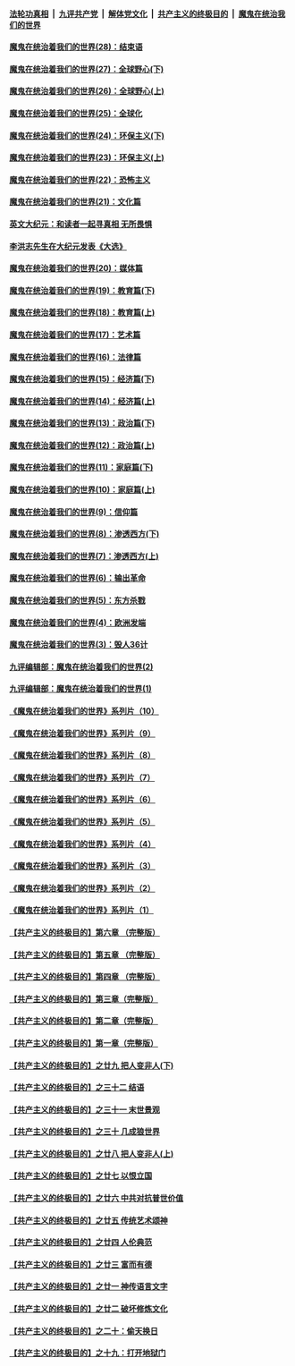 

####  [法轮功真相](../../../../basic/blob/master/README.md?t=03301801) &nbsp;|&nbsp; [九评共产党](../../../../9ping.md/blob/master/README.md?t=03301801) &nbsp;|&nbsp; [解体党文化](../../../../jtdwh.md/blob/master/README.md?t=03301801)  &nbsp;|&nbsp; [共产主义的终极目的](../../../../gczydzjmd.md/blob/master/README.md?t=03301801) &nbsp;|&nbsp; [魔鬼在统治我们的世界](../../../../mgztzwmdsj.md/blob/master/README.md?t=03301801) 

#### [魔鬼在统治着我们的世界(28)：结束语](../pages/nsc422/n10936246.md?t=03301801) 

#### [魔鬼在统治着我们的世界(27)：全球野心(下)](../pages/nsc422/n10928319.md?t=03301801) 

#### [魔鬼在统治着我们的世界(26)：全球野心(上)](../pages/nsc422/n10900318.md?t=03301801) 

#### [魔鬼在统治着我们的世界(25)：全球化](../pages/nsc422/n10788205.md?t=03301801) 

#### [魔鬼在统治着我们的世界(24)：环保主义(下)](../pages/nsc422/n10695307.md?t=03301801) 

#### [魔鬼在统治着我们的世界(23)：环保主义(上)](../pages/nsc422/n10688613.md?t=03301801) 

#### [魔鬼在统治着我们的世界(22)：恐怖主义](../pages/nsc422/n10614727.md?t=03301801) 

#### [魔鬼在统治着我们的世界(21)：文化篇](../pages/nsc422/n10597706.md?t=03301801) 

#### [英文大纪元：和读者一起寻真相 无所畏惧](../pages/nsc422/n12542027.md?t=03301801) 

#### [李洪志先生在大纪元发表《大选》](../pages/nsc422/n12534746.md?t=03301801) 

#### [魔鬼在统治着我们的世界(20)：媒体篇](../pages/nsc422/n10586579.md?t=03301801) 

#### [魔鬼在统治着我们的世界(19)：教育篇(下)](../pages/nsc422/n10564808.md?t=03301801) 

#### [魔鬼在统治着我们的世界(18)：教育篇(上)](../pages/nsc422/n10526970.md?t=03301801) 

#### [魔鬼在统治着我们的世界(17)：艺术篇](../pages/nsc422/n10499093.md?t=03301801) 

#### [魔鬼在统治着我们的世界(16)：法律篇](../pages/nsc422/n10485969.md?t=03301801) 

#### [魔鬼在统治着我们的世界(15)：经济篇(下)](../pages/nsc422/n10469975.md?t=03301801) 

#### [魔鬼在统治着我们的世界(14)：经济篇(上)](../pages/nsc422/n10457370.md?t=03301801) 

#### [魔鬼在统治着我们的世界(13)：政治篇(下)](../pages/nsc422/n10448270.md?t=03301801) 

#### [魔鬼在统治着我们的世界(12)：政治篇(上)](../pages/nsc422/n10444576.md?t=03301801) 

#### [魔鬼在统治着我们的世界(11)：家庭篇(下)](../pages/nsc422/n10440961.md?t=03301801) 

#### [魔鬼在统治着我们的世界(10)：家庭篇(上)](../pages/nsc422/n10435448.md?t=03301801) 

#### [魔鬼在统治着我们的世界(9)：信仰篇](../pages/nsc422/n10432159.md?t=03301801) 

#### [魔鬼在统治着我们的世界(8)：渗透西方(下)](../pages/nsc422/n10429603.md?t=03301801) 

#### [魔鬼在统治着我们的世界(7)：渗透西方(上)](../pages/nsc422/n10426013.md?t=03301801) 

#### [魔鬼在统治着我们的世界(6)：输出革命](../pages/nsc422/n10421536.md?t=03301801) 

#### [魔鬼在统治着我们的世界(5)：东方杀戮](../pages/nsc422/n10417707.md?t=03301801) 

#### [魔鬼在统治着我们的世界(4)：欧洲发端](../pages/nsc422/n10414890.md?t=03301801) 

#### [魔鬼在统治着我们的世界(3)：毁人36计](../pages/nsc422/n10411583.md?t=03301801) 

#### [九评编辑部：魔鬼在统治着我们的世界(2)](../pages/nsc422/n10410036.md?t=03301801) 

#### [九评编辑部：魔鬼在统治着我们的世界(1)](../pages/nsc422/n10406825.md?t=03301801) 

#### [《魔鬼在统治着我们的世界》系列片（10）](../pages/nsc422/n12292670.md?t=03301801) 

#### [《魔鬼在统治着我们的世界》系列片（9）](../pages/nsc422/n12290859.md?t=03301801) 

#### [《魔鬼在统治着我们的世界》系列片（8）](../pages/nsc422/n12287445.md?t=03301801) 

#### [《魔鬼在统治着我们的世界》系列片（7）](../pages/nsc422/n12283425.md?t=03301801) 

#### [《魔鬼在统治着我们的世界》系列片（6）](../pages/nsc422/n12282314.md?t=03301801) 

#### [《魔鬼在统治着我们的世界》系列片（5）](../pages/nsc422/n12281419.md?t=03301801) 

#### [《魔鬼在统治着我们的世界》系列片（4）](../pages/nsc422/n12274024.md?t=03301801) 

#### [《魔鬼在统治着我们的世界》系列片（3）](../pages/nsc422/n12271322.md?t=03301801) 

#### [《魔鬼在统治着我们的世界》系列片（2）](../pages/nsc422/n12269049.md?t=03301801) 

#### [《魔鬼在统治着我们的世界》系列片（1）](../pages/nsc422/n12267575.md?t=03301801) 

#### [【共产主义的终极目的】第六章 （完整版）](../pages/nsc422/n11428913.md?t=03301801) 

#### [【共产主义的终极目的】第五章 （完整版）](../pages/nsc422/n11428912.md?t=03301801) 

#### [【共产主义的终极目的】第四章 （完整版）](../pages/nsc422/n11428907.md?t=03301801) 

#### [【共产主义的终极目的】第三章（完整版）](../pages/nsc422/n11428848.md?t=03301801) 

#### [【共产主义的终极目的】第二章（完整版）](../pages/nsc422/n11428831.md?t=03301801) 

#### [【共产主义的终极目的】第一章（完整版）](../pages/nsc422/n11417651.md?t=03301801) 

#### [【共产主义的终极目的】之廿九 把人变非人(下)](../pages/nsc422/n11344140.md?t=03301801) 

#### [【共产主义的终极目的】之三十二 结语](../pages/nsc422/n11360535.md?t=03301801) 

#### [【共产主义的终极目的】之三十一 末世景观](../pages/nsc422/n11351129.md?t=03301801) 

#### [【共产主义的终极目的】之三十 几成狼世界](../pages/nsc422/n11348280.md?t=03301801) 

#### [【共产主义的终极目的】之廿八 把人变非人(上)](../pages/nsc422/n11340492.md?t=03301801) 

#### [【共产主义的终极目的】之廿七 以恨立国](../pages/nsc422/n11336944.md?t=03301801) 

#### [【共产主义的终极目的】之廿六 中共对抗普世价值](../pages/nsc422/n11324785.md?t=03301801) 

#### [【共产主义的终极目的】之廿五 传统艺术颂神](../pages/nsc422/n11296396.md?t=03301801) 

#### [【共产主义的终极目的】之廿四 人伦典范](../pages/nsc422/n11296397.md?t=03301801) 

#### [【共产主义的终极目的】之廿三 富而有德](../pages/nsc422/n11283598.md?t=03301801) 

#### [【共产主义的终极目的】之廿一 神传语言文字](../pages/nsc422/n11263265.md?t=03301801) 

#### [【共产主义的终极目的】之廿二 破坏修炼文化](../pages/nsc422/n11245728.md?t=03301801) 

#### [【共产主义的终极目的】之二十：偷天换日](../pages/nsc422/n11238846.md?t=03301801) 

#### [【共产主义的终极目的】之十九：打开地狱门](../pages/nsc422/n11206376.md?t=03301801) 

